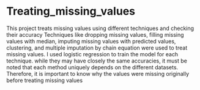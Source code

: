 # Treating_missing_values
This project treats missing values  using different techniques and checking their accuracy
Techniques like dropping missing values, filling missing values with median, imputing missing values with predicted values, clustering, and multiple imputation
by chain equation were used to treat missing values. I used logistic regression to train the model for each technique. while they may have closely the same accuracies,
it must be noted that each method uniquely depends on the different datasets. Therefore, it is important to know why the values were missing originally before treating missing values
